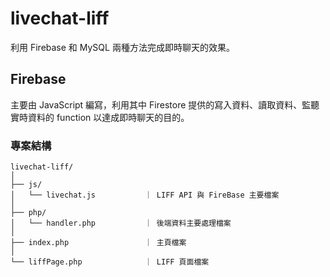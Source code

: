 # livechat-liff
利用 Firebase 和 MySQL 兩種方法完成即時聊天的效果。
## Firebase
主要由 JavaScript 編寫，利用其中 Firestore 提供的寫入資料、讀取資料、監聽實時資料的 function 以達成即時聊天的目的。
### 專案結構
```
livechat-liff/
│
├── js/
│   └── livechat.js           ｜ LIFF API 與 FireBase 主要檔案
│
├── php/
│   └── handler.php           ｜ 後端資料主要處理檔案
│
├── index.php                 ｜ 主頁檔案
│
└── liffPage.php              ｜ LIFF 頁面檔案
```
